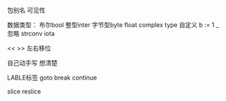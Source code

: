 
包别名
可见性

数据类型：
布尔bool 整型inter 字节型byte float complex  type 自定义
b := 1 _ 忽略  strconv
iota

<< >> 左右移位


自己动手写  想清楚

LABLE标签 goto  break continue

slice
reslice